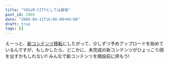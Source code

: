 ```yaml
---
title: "YASiM-CITYとしては最後"
post_id: 2969
date: "2000-04-11T16:06:00+09:00"
draft: true
tags: []
---
```



えーっと、[新コンテンツ移転](https://danmaq.com/yasimcity-solo)にしたがって、少しずつ予めアップロードを始めているんですが、もしかしたら、どこかに、未完成の新コンテンツがひょっこり顔を出すかもしれない!! みんなで新コンテンツを開設前に拝もう!
